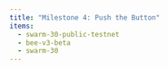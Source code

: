 ```yaml
---
title: "Milestone 4: Push the Button"
items:
  - swarm-30-public-testnet
  - bee-v3-beta
  - swarm-30
---
```

